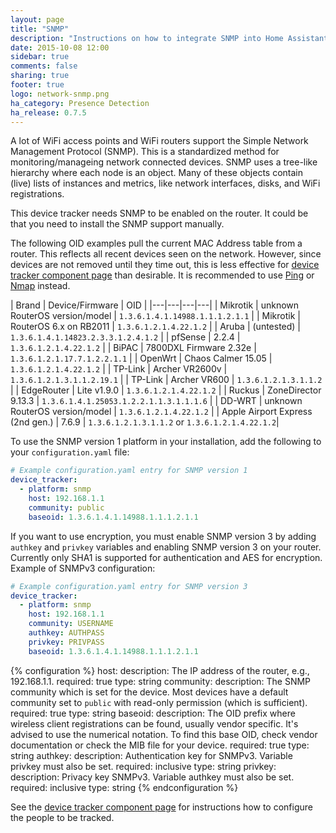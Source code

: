 ```yaml
---
layout: page
title: "SNMP"
description: "Instructions on how to integrate SNMP into Home Assistant."
date: 2015-10-08 12:00
sidebar: true
comments: false
sharing: true
footer: true
logo: network-snmp.png
ha_category: Presence Detection
ha_release: 0.7.5
---
```



A lot of WiFi access points and WiFi routers support the Simple Network Management Protocol (SNMP). This is a standardized method for monitoring/manageing network connected devices. SNMP uses a tree-like hierarchy where each node is an object. Many of these objects contain (live) lists of instances and metrics, like network interfaces, disks, and WiFi registrations.

<p class='note warning'>
This device tracker needs SNMP to be enabled on the router. It could be that you need to install the SNMP support manually.
</p>

The following OID examples pull the current MAC Address table from a router. This reflects all recent devices seen on the network. However, since devices are not removed until they time out, this is less effective for [device tracker component page](/components/device_tracker/) than desirable. It is recommended to use [Ping](/components/device_tracker.ping/) or [Nmap](/components/device_tracker.nmap_tracker/) instead.

| Brand | Device/Firmware | OID |
|---|---|---|---|
| Mikrotik | unknown RouterOS version/model | `1.3.6.1.4.1.14988.1.1.1.2.1.1` |
| Mikrotik | RouterOS 6.x on RB2011 | `1.3.6.1.2.1.4.22.1.2` |
| Aruba | (untested) | `1.3.6.1.4.1.14823.2.3.3.1.2.4.1.2` |
| pfSense | 2.2.4  | `1.3.6.1.2.1.4.22.1.2` |
| BiPAC | 7800DXL Firmware 2.32e | `1.3.6.1.2.1.17.7.1.2.2.1.1` |
| OpenWrt | Chaos Calmer 15.05 | `1.3.6.1.2.1.4.22.1.2` |
| TP-Link | Archer VR2600v |  `1.3.6.1.2.1.3.1.1.2.19.1` |
| TP-Link | Archer VR600 | `1.3.6.1.2.1.3.1.1.2` |
| EdgeRouter | Lite v1.9.0 | `1.3.6.1.2.1.4.22.1.2` |
| Ruckus | ZoneDirector 9.13.3 | `1.3.6.1.4.1.25053.1.2.2.1.1.3.1.1.1.6` |
| DD-WRT | unknown RouterOS version/model |  `1.3.6.1.2.1.4.22.1.2` |
| Apple Airport Express (2nd gen.) | 7.6.9 |  `1.3.6.1.2.1.3.1.1.2` or `1.3.6.1.2.1.4.22.1.2`|

To use the SNMP version 1 platform in your installation, add the following to your `configuration.yaml` file:

```yaml
# Example configuration.yaml entry for SNMP version 1
device_tracker:
  - platform: snmp
    host: 192.168.1.1
    community: public
    baseoid: 1.3.6.1.4.1.14988.1.1.1.2.1.1
```

If you want to use encryption, you must enable SNMP version 3 by adding `authkey` and `privkey` variables and enabling SNMP version 3 on your router. Currently only SHA1 is supported for authentication and AES for encryption. Example of SNMPv3 configuration:

```yaml
# Example configuration.yaml entry for SNMP version 3
device_tracker:
  - platform: snmp
    host: 192.168.1.1
    community: USERNAME
    authkey: AUTHPASS
    privkey: PRIVPASS
    baseoid: 1.3.6.1.4.1.14988.1.1.1.2.1.1
```

{% configuration %}
host:
  description: The IP address of the router, e.g., 192.168.1.1.
  required: true
  type: string
community:
  description: The SNMP community which is set for the device. Most devices have a default community set to `public` with read-only permission (which is sufficient).
  required: true
  type: string
baseoid:
  description: The OID prefix where wireless client registrations can be found, usually vendor specific. It's advised to use the numerical notation. To find this base OID, check vendor documentation or check the MIB file for your device.
  required: true
  type: string
authkey:
  description: Authentication key for SNMPv3. Variable privkey must also be set.
  required: inclusive
  type: string
privkey:
  description: Privacy key SNMPv3. Variable authkey must also be set.
  required: inclusive
  type: string
{% endconfiguration %}

See the [device tracker component page](/components/device_tracker/) for instructions how to configure the people to be tracked.
